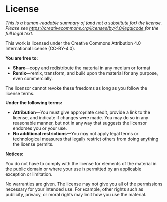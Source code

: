 # License

*This is a human-readable summary of (and not a substitute for) the license. Please see <https://creativecommons.org/licenses/by/4.0/legalcode> for the full legal text.*

This work is licensed under the Creative Commons Attribution 4.0 International license (CC-BY-4.0).

**You are free to:**

- **Share**—copy and redistribute the material in any medium or format
- **Remix**—remix, transform, and build upon the material for any purpose, even commercially.

The licensor cannot revoke these freedoms as long as you follow the license terms.

**Under the following terms:**

- **Attribution**—You must give appropriate credit, provide a link to the license, and indicate if changes were made. You may do so in any reasonable manner, but not in any way that suggests the licensor endorses you or your use.
- **No additional restrictions**—You may not apply legal terms or technological measures that legally restrict others from doing anything the license permits.

**Notices:**

You do not have to comply with the license for elements of the material in the public domain or where your use is permitted by an applicable exception or limitation.

No warranties are given. The license may not give you all of the permissions necessary for your intended use. For example, other rights such as publicity, privacy, or moral rights may limit how you use the material.
